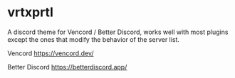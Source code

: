 # vrtxprtl
A discord theme for Vencord / Better Discord, works well with most plugins except the ones that modify the behavior of the server list.

Vencord
https://vencord.dev/

Better Discord
https://betterdiscord.app/
